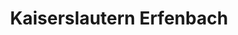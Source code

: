 ---
title: Kaiserslautern Erfenbach
url: /kaiserslautern-erfenbach/
latitude: 49.482
longitude: 7.712
---